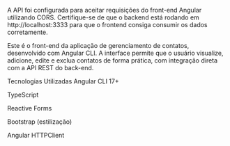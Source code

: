 A API foi configurada para aceitar requisições do front-end Angular utilizando CORS. Certifique-se de que o backend está rodando em http://localhost:3333 para que o frontend consiga consumir os dados corretamente.

Este é o front-end da aplicação de gerenciamento de contatos, desenvolvido com Angular CLI. A interface permite que o usuário visualize, adicione, edite e exclua contatos de forma prática, com integração direta com a API REST do back-end.

Tecnologias Utilizadas
Angular CLI 17+

TypeScript

Reactive Forms

Bootstrap (estilização)

Angular HTTPClient
